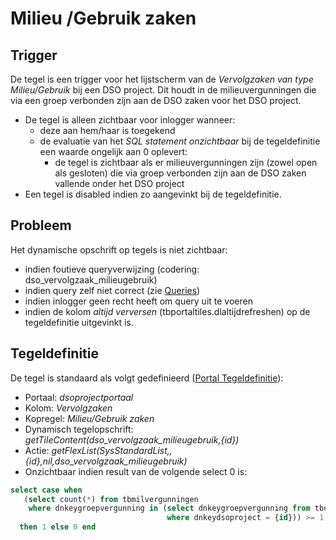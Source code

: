 # Milieu /Gebruik zaken

## Trigger

De tegel is een trigger voor het lijstscherm van de *Vervolgzaken van type Milieu/Gebruik* bij een DSO project. Dit houdt in de milieuvergunningen die via een groep verbonden zijn aan de DSO zaken voor het DSO project.

  * De tegel is alleen zichtbaar voor inlogger wanneer:
    * deze aan hem/haar is toegekend
    * de evaluatie van het *SQL statement onzichtbaar* bij de tegeldefinitie een waarde ongelijk aan 0 oplevert:
      * de tegel is zichtbaar als er milieuvergunningen zijn (zowel open als gesloten) die via groep verbonden zijn aan de DSO zaken vallende onder het DSO project
  * Een tegel is disabled indien zo aangevinkt bij de tegeldefinitie.

## Probleem

Het dynamische opschrift op tegels is niet zichtbaar:

  * indien foutieve queryverwijzing (codering: dso_vervolgzaak_milieugebruik)
  * indien query zelf niet correct (zie [Queries](../../../../instellen_inrichten/queries.md))
  * indien inlogger geen recht heeft om query uit te voeren
  * indien de kolom *altijd verversen* (tbportaltiles.dlaltijdrefreshen) op de tegeldefinitie uitgevinkt is.

## Tegeldefinitie

De tegel is standaard als volgt gedefinieerd ([Portal Tegeldefinitie](../../../../instellen_inrichten/portaldefinitie/portal_tegel.md)):

  *  Portaal: *dsoprojectportaal*
  *  Kolom: *Vervolgzaken*
  *  Kopregel: *Milieu/Gebruik zaken*
  *  Dynamisch tegelopschrift: *getTileContent(dso_vervolgzaak_milieugebruik,{id})*
  *  Actie: *getFlexList(SysStandardList,,{id},nil,dso_vervolgzaak_milieugebruik)*
  *  Onzichtbaar indien result van de volgende select 0 is:

```sql
select case when
   (select count(*) from tbmilvergunningen
    where dnkeygroepvergunning in (select dnkeygroepvergunning from tbomgvergunning
                                   where dnkeydsoproject = {id})) >= 1
  then 1 else 0 end
```

